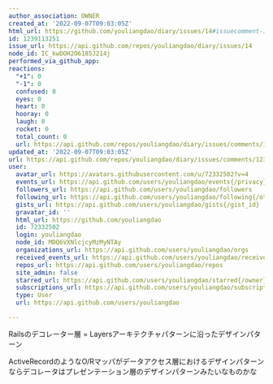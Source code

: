 ```yaml
---
author_association: OWNER
created_at: '2022-09-07T09:03:05Z'
html_url: https://github.com/youliangdao/diary/issues/14#issuecomment-1239113251
id: 1239113251
issue_url: https://api.github.com/repos/youliangdao/diary/issues/14
node_id: IC_kwDOH2O6185J214j
performed_via_github_app: 
reactions:
  "+1": 0
  "-1": 0
  confused: 0
  eyes: 0
  heart: 0
  hooray: 0
  laugh: 0
  rocket: 0
  total_count: 0
  url: https://api.github.com/repos/youliangdao/diary/issues/comments/1239113251/reactions
updated_at: '2022-09-07T09:03:05Z'
url: https://api.github.com/repos/youliangdao/diary/issues/comments/1239113251
user:
  avatar_url: https://avatars.githubusercontent.com/u/72332502?v=4
  events_url: https://api.github.com/users/youliangdao/events{/privacy}
  followers_url: https://api.github.com/users/youliangdao/followers
  following_url: https://api.github.com/users/youliangdao/following{/other_user}
  gists_url: https://api.github.com/users/youliangdao/gists{/gist_id}
  gravatar_id: ''
  html_url: https://github.com/youliangdao
  id: 72332502
  login: youliangdao
  node_id: MDQ6VXNlcjcyMzMyNTAy
  organizations_url: https://api.github.com/users/youliangdao/orgs
  received_events_url: https://api.github.com/users/youliangdao/received_events
  repos_url: https://api.github.com/users/youliangdao/repos
  site_admin: false
  starred_url: https://api.github.com/users/youliangdao/starred{/owner}{/repo}
  subscriptions_url: https://api.github.com/users/youliangdao/subscriptions
  type: User
  url: https://api.github.com/users/youliangdao

---
```

Railsのデコレーター層 = Layersアーキテクチャパターンに沿ったデザインパターン

ActiveRecordのようなO/Rマッパがデータアクセス層におけるデザインパターンならデコレータはプレゼンテーション層のデザインパターンみたいなものかな
